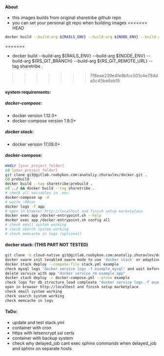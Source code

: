 #### About
 - this images builds from original sharetribe github repo
 - you can set your personal git repo when building images
<<<<<<< HEAD
 ```sh
 docker build --build-arg ${RAILS_ENV} --build-arg ${NODE_ENV} --build-arg ${RS_GIT_BRANCH} --build-arg ${RS_GIT_REMOTE_URL} --tag sharetribe .
 ```
=======
  - docker build --build-arg ${RAILS_ENV} --build-arg ${NODE_ENV} --build-arg ${RS_GIT_BRANCH} --build-arg ${RS_GIT_REMOTE_URL} --tag sharetribe .
>>>>>>> 7f8eae239e4fe9bfcc501c4e794da5c45be6eb15

#### system requirements:

##### docker-compose:
 - docker version 1.12.0+
 - docker-compose version 1.9.0+

##### docker stack:
 - docker version 17.09.0+

#### docker-compose:
```sh
mkdir [your_project_folder]
cd [your_project_folder]
git clone git@gitlab.roobykon.com:anatoliy.zhuravlev/docker.git .
cd prebuild
docker build --tag sharetribe:prebuild .
cd ../ && docker build --tag sharetribe .
# check all variables in .env
docker-compose up -d
# waite ~90sec
docker logs -f app
# open in browser http://localhost and finish setup marketplace
docker exec app /docker-entrypoint.sh --help
docker exec app /docker-entrypoint.sh config all
# check email system working
# check search system working
# check memcache in logs (optional)
```

#### docker stack: (THIS PART NOT TESTED)
```sh
git clone -b cloud-native git@gitlab.roobykon.com:anatoliy.zhuravlev/docker.git
docker swarm init (enabled swarm mode to use 'docker stack' or adaptive docker-compose.yml for docker-compose command)
docker stack deploy --compose-file stack.yml example
check mysql logs "docker service logs -f example_mysql" and wait before "mysqld: ready for connections"
delete service with app "docker service rm example_app"
docker stack deploy -c docker-compose.yml --prune example
check logs for db_structure_load compleate "docker service logs -f example_app"
open in browser http://localhost and finish setup marketplace
check email system working
check search system working
check memcache in logs
```

#### ToDo:
  - update and test stack.yml
  - container with cron
  - https with letsencrypt ssl certs
  - container with backup system
  - check why delayed_job cant exec sphinx commands when delayed_job and sphinx on separate hosts
